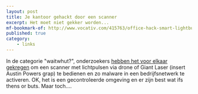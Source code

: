 ```yaml
---
layout: post
title: Je kantoor gehackt door een scanner
excerpt: Het moet niet gekker worden...
mf-bookmark-of: http://www.vocativ.com/415763/office-hack-smart-lightbulbs-scanner/
published: true
category: 
    - links
---
```


In de categorie "waitwhut?", onderzoekers [hebben het voor elkaar gekregen](http://www.vocativ.com/415763/office-hack-smart-lightbulbs-scanner/) om een scanner met lichtpulsen via drone of Giant Laser (insert Austin Powers grap) te bedienen en zo malware in een bedrijfsnetwerk te activeren. OK, het is een gecontroleerde omgeving en er zijn best wat ifs thens or buts. Maar toch.... 
